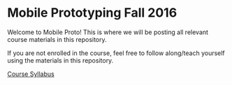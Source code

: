 # Mobile Prototyping Fall 2016

Welcome to Mobile Proto! This is where we will be posting all relevant course materials in this repository.

If you are not enrolled in the course, feel free to follow along/teach yourself using the materials in this repository.

[Course Syllabus](./Syllabus.md)